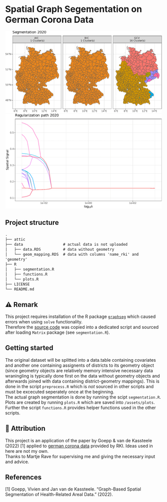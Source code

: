 # Spatial Graph Segementation on German Corona Data

<img label="teaser_gif1" src="attic\cluster-gif.gif">
<br>
<img label="teaser_gif2" src="attic\regularization-gif.gif">

## Project structure

    .
    ├── attic
    ├── data                  # actual data is not uploaded
    │   ├── data.RDS          # data without geometry
    │   └── geom_mapping.RDS  # data with columns 'name_rki' and 'geometry'
    ├── R
    │   ├── segmentation.R
    │   ├── functions.R
    │   └── plots.R
    ├── LICENSE
    └── README.md
    
## :warning: Remark

This project requires installation of the R package [`graphseg`](https://github.com/goepp/graphseg) which caused errors when using `solve` functionality.<br>
Therefore the [source code](https://github.com/goepp/graphseg/blob/master/R/spatial.R) was copied into a dedicated script and sourced after loading `Matrix` package (see `segmentation.R`).
    
## Getting started

The original dataset will be splitted into a data.table containing covariates and another one containing assignents of districts to its geometry object (since geometry objects are relatively memory intensive necessary data wraningling is typically done first on the data without geometry objects and afterwards joined with data containing district-geometry mappings). This is done in the script `preprocess.R` which is *not* sourced in other scripts and must be excecuted seperately once at the beginning.<br>
The actual graph segmentation is done by running the scipt `segmentation.R`. Plots are created by running `plots.R` which are saved into `/assets/plots`. Further the script `functions.R` provides helper functions used in the other scripts.

## :wave: Attribution

This project is an application of the paper by Goepp & van de Kassteele (2022) \[1\] applied to [german corona data](https://diviexchange.blob.core.windows.net/%24web/zeitreihe-tagesdaten.csv) provided by RKI. Ideas used in here are not my own.<br> Thanks to Martje Rave for supervising me and giving the necessary input and advice.

## References

\[1\] Goepp, Vivien and Jan van de Kassteele. “Graph-Based Spatial Segmentation of Health-Related Areal Data.” (2022).

